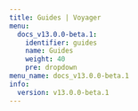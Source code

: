 ```yaml
---
title: Guides | Voyager
menu:
  docs_v13.0.0-beta.1:
    identifier: guides
    name: Guides
    weight: 40
    pre: dropdown
menu_name: docs_v13.0.0-beta.1
info:
  version: v13.0.0-beta.1
---
```


